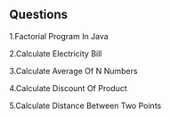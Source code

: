 ## Questions

<p>1.Factorial Program In Java</p>
<p>2.Calculate Electricity Bill
<p>3.Calculate Average Of N Numbers</p>
<p>4.Calculate Discount Of Product</p>
<p>5.Calculate Distance Between Two Points</p>
